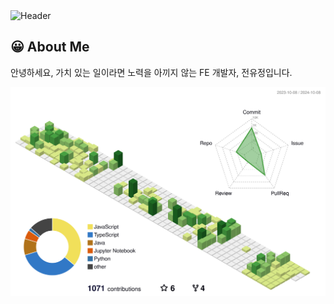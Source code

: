 <!-- Header Section -->
<img src="https://capsule-render.vercel.app/api?type=wave&color=gradient&customColorList=0,0,255,255&height=380&section=header&text=안녕하세요,%20전유정%20입니다%20%20😊&fontSize=40&fontColor=ffffff&animation=twinkling&reversal=true" alt="Header" />

## 😀 About Me
<p>안녕하세요, 가치 있는 일이라면 노력을 아끼지 않는 FE 개발자, 전유정입니다.</p>

<!-- Contribution Graph -->
<img src="./profile-3d-contrib/profile-green-animate.svg" alt="Contribution Graph" />
